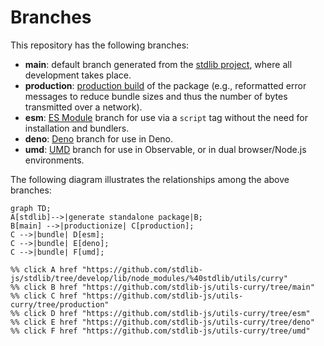 <!--

@license Apache-2.0

Copyright (c) 2022 The Stdlib Authors.

Licensed under the Apache License, Version 2.0 (the "License");
you may not use this file except in compliance with the License.
You may obtain a copy of the License at

    http://www.apache.org/licenses/LICENSE-2.0

Unless required by applicable law or agreed to in writing, software
distributed under the License is distributed on an "AS IS" BASIS,
WITHOUT WARRANTIES OR CONDITIONS OF ANY KIND, either express or implied.
See the License for the specific language governing permissions and
limitations under the License.

-->

# Branches

This repository has the following branches:

-   **main**: default branch generated from the [stdlib project][stdlib-url], where all development takes place.
-   **production**: [production build][production-url] of the package (e.g., reformatted error messages to reduce bundle sizes and thus the number of bytes transmitted over a network).
-   **esm**: [ES Module][esm-url] branch for use via a `script` tag without the need for installation and bundlers.
-   **deno**: [Deno][deno-url] branch for use in Deno.
-   **umd**: [UMD][umd-url] branch for use in Observable, or in dual browser/Node.js environments.

The following diagram illustrates the relationships among the above branches:

```mermaid
graph TD;
A[stdlib]-->|generate standalone package|B;
B[main] -->|productionize| C[production];
C -->|bundle| D[esm];
C -->|bundle| E[deno];
C -->|bundle| F[umd];

%% click A href "https://github.com/stdlib-js/stdlib/tree/develop/lib/node_modules/%40stdlib/utils/curry"
%% click B href "https://github.com/stdlib-js/utils-curry/tree/main"
%% click C href "https://github.com/stdlib-js/utils-curry/tree/production"
%% click D href "https://github.com/stdlib-js/utils-curry/tree/esm"
%% click E href "https://github.com/stdlib-js/utils-curry/tree/deno"
%% click F href "https://github.com/stdlib-js/utils-curry/tree/umd"
```

[stdlib-url]: https://github.com/stdlib-js/stdlib/tree/develop/lib/node_modules/%40stdlib/utils/curry
[production-url]: https://github.com/stdlib-js/utils-curry/tree/production
[deno-url]: https://github.com/stdlib-js/utils-curry/tree/deno
[umd-url]: https://github.com/stdlib-js/utils-curry/tree/umd
[esm-url]: https://github.com/stdlib-js/utils-curry/tree/esm